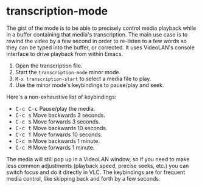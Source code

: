 # transcription-mode

The gist of the mode is to be able to precisely control media playback
while in a buffer containing that media's transcription. The main use
case is to rewind the video by a few second in order to re-listen to a
few words so they can be typed into the buffer, or corrected. It uses
VideoLAN's console interface to drive playback from within Emacs.

1. Open the transcription file.
2. Start the `transcription-mode` minor mode.
3. `M-x transcription-start` to select a media file to play.
4. Use the minor mode's keybindings to pause/play and seek.

Here's a non-exhaustive list of keybindings:

* <kbd>C-c C-c</kbd> Pause/play the media.
* <kbd>C-c s</kbd> Move backwards 3 seconds.
* <kbd>C-c S</kbd> Move forwards 3 seconds.
* <kbd>C-c t</kbd> Move backwards 10 seconds.
* <kbd>C-c T</kbd> Move forwards 10 seconds.
* <kbd>C-c m</kbd> Move backwards 1 minute.
* <kbd>C-c M</kbd> Move forwards 1 minute.

The media will still pop up in a VideoLAN window, so if you need to
make less common adjustments (playback speed, precise seeks, etc.) you
can switch focus and do it directly in VLC. The keybindings are for
frequent media control, like skipping back and forth by a few seconds.
